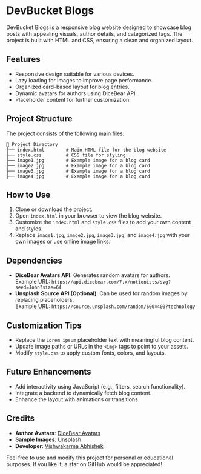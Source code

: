 
# DevBucket Blogs

DevBucket Blogs is a responsive blog website designed to showcase blog posts with appealing visuals, author details, and categorized tags. The project is built with HTML and CSS, ensuring a clean and organized layout.

## Features
- Responsive design suitable for various devices.
- Lazy loading for images to improve page performance.
- Organized card-based layout for blog entries.
- Dynamic avatars for authors using DiceBear API.
- Placeholder content for further customization.

## Project Structure
The project consists of the following main files:

```
📂 Project Directory
├── index.html        # Main HTML file for the blog website
├── style.css         # CSS file for styling
├── image1.jpg        # Example image for a blog card
├── image2.jpg        # Example image for a blog card
├── image3.jpg        # Example image for a blog card
├── image4.jpg        # Example image for a blog card
```

## How to Use
1. Clone or download the project.
2. Open `index.html` in your browser to view the blog website.
3. Customize the `index.html` and `style.css` files to add your own content and styles.
4. Replace `image1.jpg`, `image2.jpg`, `image3.jpg`, and `image4.jpg` with your own images or use online image links.

## Dependencies
- **DiceBear Avatars API**: Generates random avatars for authors.  
  Example URL: `https://api.dicebear.com/7.x/notionists/svg?seed=John?size=64`
- **Unsplash Source API (Optional)**: Can be used for random images by replacing placeholders.  
  Example URL: `https://source.unsplash.com/random/600×400?technology`

## Customization Tips
- Replace the `Lorem ipsum` placeholder text with meaningful blog content.
- Update image paths or URLs in the `<img>` tags to point to your assets.
- Modify `style.css` to apply custom fonts, colors, and layouts.

## Future Enhancements
- Add interactivity using JavaScript (e.g., filters, search functionality).
- Integrate a backend to dynamically fetch blog content.
- Enhance the layout with animations or transitions.

## Credits
- **Author Avatars**: [DiceBear Avatars](https://dicebear.com/)
- **Sample Images**: [Unsplash](https://unsplash.com/)
- **Developer**: [Vishwakarma Abhishek](https://github.com/Abhishek200-1)

Feel free to use and modify this project for personal or educational purposes. If you like it, a star on GitHub would be appreciated!
